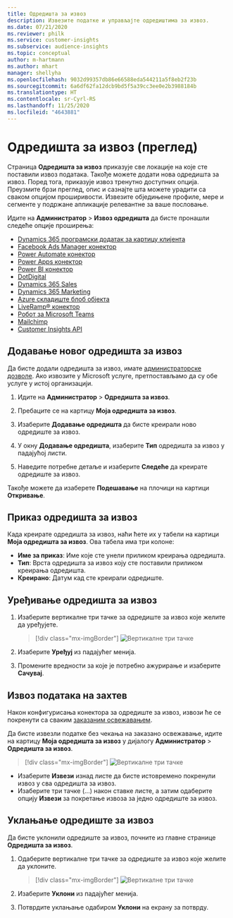 ```yaml
---
title: Одредишта за извоз
description: Извезите податке и управљајте одредиштима за извоз.
ms.date: 07/21/2020
ms.reviewer: philk
ms.service: customer-insights
ms.subservice: audience-insights
ms.topic: conceptual
author: m-hartmann
ms.author: mhart
manager: shellyha
ms.openlocfilehash: 9032d99357db86e66588eda544211a5f8eb2f23b
ms.sourcegitcommit: 6a6df62fa12dcb9bd5f5a39cc3ee0e2b3988184b
ms.translationtype: HT
ms.contentlocale: sr-Cyrl-RS
ms.lasthandoff: 11/25/2020
ms.locfileid: "4643881"
---
```

# <a name="export-destinations-preview"></a>Одредишта за извоз (преглед)

Страница **Одредишта за извоз** приказује све локације на које сте поставили извоз података. Такође можете додати нова одредишта за извоз. Поред тога, приказује извоз тренутно доступних опција. Преузмите брзи преглед, опис и сазнајте шта можете урадити са сваком опцијом проширивости. Извезите обједињене профиле, мере и сегменте у подржане апликације релевантне за ваше пословање.

Идите на **Администратор** > **Извоз одредишта** да бисте пронашли следеће опције проширења:

- [Dynamics 365 програмски додатак за картицу клијента](customer-card-add-in.md)
- [Facebook Ads Manager конектор](export-facebook.md)
- [Power Automate конектор](export-power-automate.md)
- [Power Apps конектор](export-power-apps.md)
- [Power BI конектор](export-power-bi.md)
- [DotDigital](export-dotdigital.md)
- [Dynamics 365 Sales](export-dynamics365-sales.md)
- [Dynamics 365 Marketing](export-dynamics365-marketing.md)
- [Azure складиште блоб објекта](export-azure-blob-storage.md)
- [LiveRamp&reg; конектор](export-liveramp.md)
- [Робот за Microsoft Teams](export-teams-bot.md)
- [Mailchimp](export-mailchimp.md)
- [Customer Insights API](apis.md)

## <a name="add-a-new-export-destination"></a>Додавање новог одредишта за извоз

Да бисте додали одредишта за извоз, имате [администраторске дозволе](permissions.md). Ако извозите у Microsoft услуге, претпостављамо да су обе услуге у истој организацији.

1. Идите на **Администратор** > **Одредишта за извоз**.

1. Пребаците се на картицу **Моја одредишта за извоз**.

1. Изаберите **Додавање одредишта** да бисте креирали ново одредиште за извоз.

1. У окну **Додавање одредишта**, изаберите **Тип** одредишта за извоз у падајућој листи.

1. Наведите потребне детаље и изаберите **Следеће** да креирате одредиште за извоз.

Такође можете да изаберете **Подешавање** на плочици на картици **Откривање**.

## <a name="view-export-destinations"></a>Приказ одредишта за извоз

Када креирате одредишта за извоз, наћи ћете их у табели на картици **Моја одредишта за извоз**. Ова табела има три колоне:

- **Име за приказ**: Име које сте унели приликом креирања одредишта.
- **Тип**: Врста одредишта за извоз коју сте поставили приликом креирања одредишта.
- **Креирано**: Датум кад сте креирали одредиште.

## <a name="edit-an-export-destination"></a>Уређивање одредишта за извоз

1. Изаберите вертикалне три тачке за одредиште за извоз које желите да уређујете.

   > [!div class="mx-imgBorder"]
   > ![Вертикалне три тачке](media/export-destinations-page-ellipsis.png "Вертикалне три тачке")

1. Изаберите **Уређуј** из падајућег менија.

1. Промените вредности за које је потребно ажурирање и изаберите **Сачувај**.

## <a name="export-data-on-demand"></a>Извоз података на захтев

Након конфигурисања конектора за одредиште за извоз, извози ће се покренути са сваким [заказаним освежавањем](system.md#schedule-tab).

Да бисте извезли податке без чекања на заказано освежавање, идите на картицу **Моја одредишта за извоз** у дијалогу **Администратор** > **Одредишта за извоз**.

> [!div class="mx-imgBorder"]
> ![Вертикалне три тачке](media/export-destinations-page-ellipsis.png "Вертикалне три тачке")

- Изаберите **Извези** изнад листе да бисте истовремено покренули извоз у сва одредишта за извоз.
- Изаберите три тачке (...) након ставке листе, а затим одаберите опцију **Извези** за покретање извоза за једно одредиште за извоз.

## <a name="remove-an-export-destination"></a>Уклањање одредиште за извоз

Да бисте уклонили одредиште за извоз, почните из главне странице **Одредишта за извоз**.

1. Одаберите вертикалне три тачке за одредиште за извоз које желите да уклоните.

   > [!div class="mx-imgBorder"]
   > ![Вертикалне три тачке](media/export-destinations-page-ellipsis.png "Вертикалне три тачке")

2. Изаберите **Уклони** из падајућег менија.

3. Потврдите уклањање одабиром **Уклони** на екрану за потврду.
